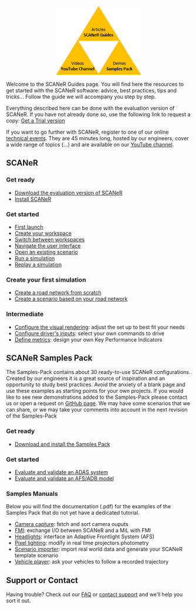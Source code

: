 <p align="center">
  <img src="./assets/SCANeRGuide_icon_50.png">
</p>

Welcome to the SCANeR Guides page. You will find here the resources to get started with the SCANeR software: advice, best practices, tips and tricks... Follow the guide we will accompany you step by step.

Everything described here can be done with the evaluation version of SCANeR. If you have not already done so, use the following link to request a copy: [Get a Trial version](https://www.avsimulation.com/scaner-studio-trial/)

If you want to go further with SCANeR, register to one of our online [technical events](https://www.avsimulation.com/events/). They are 45 minutes long, hosted by our engineers, cover a wide range of topics (...) and are available on our [YouTube channel](https://www.youtube.com/channel/UCYNNe9SaA3LjCFb2qXmhkoA). 

## SCANeR

### Get ready

* [Download the evaluation version of SCANeR](./Pages/HT_Download_Trial_SCANeR/HT_Download_Trial_SCANeR.md)
* [Install SCANeR](./Pages/HT_Install_SCANeR_studio/HT_Install_SCANeR_studio.md)

### Get started

* [First launch](./Pages/HT_FirstLaunch/HT_FirstLaunch.md)
* [Create your workspace](./Pages/HT_Create_custom_work_environment/HT_Create_A_New_Workspace.md)
* [Switch between workspaces](./Pages/HT_Change_work_environment/HT_Change_work_environment.md)
* [Navigate the user interface](./Pages/HT_Navigate/HT_Navigate.md)
* [Open an existing scenario](./Pages/HT_Open_a_scenario/HT_Open_a_scenario.md)
* [Run a simulation](./Pages/HT_Run_a_simulation_good_practices/HT_Run_a_simulation_good_practices.md)
* [Replay a simulation](./Pages/HT_Replay_Simulation/HT_Replay_Simulation.md)

### Create your first simulation

* [Create a road network from scratch](./Pages/HT_Create_a_simple_environment_from_scratch/HT_Create_a_simple_environment_from_scratch.md)
* [Create a scenario based on your road network]()

### Intermediate

* [Configure the visual rendering](./Pages/HT_configure_visual/HT_configure_visual.md): adjust the set up to best fit your needs
* [Configure driver's inputs](./Pages/HT_Configure_driver_input/Configure_Driver_Input.md): select your own commands to drive
* [Define metrics](./Pages/HT_Define_and_Record_my_KPI/HOWTO_DefineAndRecordMyKPI.md): design your own Key Performance Indicators

## SCANeR Samples Pack

The Samples-Pack contains about 30 ready-to-use SCANeR configurations. Created by our engineers it is a great source of inspiration and an opportunity to study best practices. Avoid the anxiety of a blank page and use these examples as starting points for your own projects.
If you would like to see new demonstrations added to the Samples-Pack please contact us or open a request on [GitHub page](https://github.com/AVSGuillaume/Samples-Pack/issues). We may have some scenarios that we can share, or we may take your comments into account in the next revision of the Samples-Pack

### Get ready

* [Download and install the Samples Pack](./Pages/HT_InstallSamplesPack/HT_InstallSamplesPack.md)

### Get started

* [Evaluate and validate an ADAS system](./Pages/HT_ADAS/HT_ADAS_index.md)
* [Evaluate and validate an AFS/ADB model](./Pages/HT_Evaluate_and_validate_AFS/HT_Evaluate_and_validate_AFS.md)

### Samples Manuals

Below you will find the documentation (.pdf) for the examples of the Samples Pack that do not yet have a dedicated tutorial.

* [Camera capture](./PDF/SCANeRstudio_EVAL_CAMERACAPTURE_Manual.pdf): fetch and sort camera ouputs
* [FMI](./PDF/SCANeRstudio_EVAL_FMI_Presentation.pdf): exchange I/O between SCANeR and a MiL with FMI
* [Headlights](./PDF/SCANeRstudio_EVAL_HEADLIGHTS_Tutorial.pdf): interface an Adaptive Frontlight System (AFS)
* [Pixel lighting](./PDF/SCANeRstudio_EVAL_PIXEL_LIGHTING_Manual.pdf): modify in real time projectors photometry
* [Scenario importer](./PDF/SCANeRstudio_EVAL_SCENARIO_IMPORTER_Presentation.pdf): import real world data and generate your SCANeR template scenario
* [Vehicle player](./PDF/SCANeRstudio_EVAL_VEHICLE_PLAYER_Manual.pdf): ask your vehicles to follow a recorded trajectory

## Support or Contact

Having trouble? Check out our [FAQ](http://stockage.scanersimulation.com/Evaluation/2021/SCANeRstudio_Evaluation_FAQ.pdf) or [contact support](support-scaner@avsimulation.fr) and we’ll help you sort it out.
